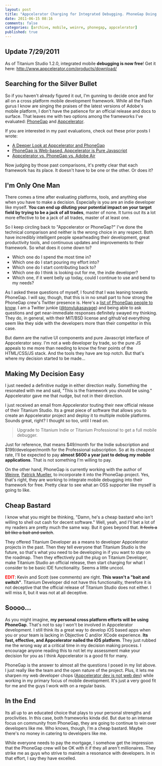 ```yaml
---
layout: post
title: "Appcelerator Charging for Integrated Debugging. PhoneGap Doing It For Free."
date: 2011-06-15 08:16
comments: false
categories: [archive, mobile, weinre, phonegap, appcelerator]
published: true
---
```


## Update 7/29/2011

As of Titanium Studio 1.2.0, integrated mobile <strong>debugging is now free</strong>! Get it here: <a href="http://www.appcelerator.com/products/download/">http://www.appcelerator.com/products/download/</a>

## Searching for the Silver Bullet

So if you haven't already figured it out, I'm gunning to decide once and for all on a cross platform mobile development framework.  While all the Flash gurus I know are singing the praises of the latest versions of Adobe's mobile platform, I don't have the patience for an official release and docs to surface.  That leaves me with two options among the frameworks I've evaluated: <a href="http://www.phonegap.com/home/" target="_blank">PhoneGap</a> and <a href="http://www.appcelerator.com/" target="_blank">Appcelerator</a>.

If you are interested in my past evaluations, check out these prior posts I wrote:
<ul>
	<li><a href="{% post_url 2011-04-20-a-deeper-look-at-appcelerator-and-phonegap %}">A Deeper Look at Appcelerator and PhoneGap</a></li>
	<li><a href="{% post_url 2011-05-25-review--phonegap-is-web-based--appcelerator-is-pure-javascript %}">PhoneGap is Web-based. Appcelerator is Pure Javascript</a></li>
	<li><a href="{% post_url 2011-01-18-review--appcelerator-vs--phonegap-vs--adobe-air %}">Appcelerator vs. PhoneGap vs. Adobe Air</a></li>
</ul>
Now judging by those past comparisons, it's pretty clear that each framework has its place.  It doesn't have to be one or the other.  Or does it?

## I'm Only One Man

There comes a time after evaluating platforms, tools, and anything else when you have to make a decision.  Especially is you are an indie developer like myself.  <strong>You can end up diluting your potential impact on your target field by trying to be a jack of all trades</strong>, master of none.  It turns out its a lot more effective to be a jack of all trades, master of at least one.

So I keep circling back to "Appcelerator or PhoneGap?"  I've done the technical comparison and neither is the wrong choice in any respect.  Both have incredibly intelligent people spearheading their development, great productivity tools, and continuous updates and improvements to their framework.  So what does it come down to?
<ul>
	<li>Which one do I spend the most time in?</li>
	<li>Which one do I start pouring my effort into?</li>
	<li>Which one do I start contributing back to?</li>
	<li>Which one do I think is looking out for me, the indie developer?</li>
	<li>Which one, if it went belly up today, could I continue to use and bend to my needs?</li>
</ul>
As I asked these questions of myself, I found that I was leaning towards PhoneGap.  I will say, though, that this is in no small part to how strong the PhoneGap crew's Twitter presence is.  Here's a <a href="{% post_url 2011-05-11-9-things-to-know-about-phonegap %}">list of PhoneGap people to know</a>.  I am a Twitter junkie (<a href="http://twitter.com/#!/tonylukasavage" target="_blank">@tonylukasavage</a>) and being able to ask questions and get near-immediate responses definitely swayed my thinking.  They do, in general, with their MIT/BSD license and github'ed everything seem like they side with the developers more than their competitor in this case.

But damn are the native UI components and pure Javascript interface of Appcelerator sexy.  I'm not a web developer by trade, so the pure JS appeals to me more than needing to know the finer points of the HTML/CSS/JS stack.  And the tools they have are top notch.  But that's where my decision started to be made...

## Making My Decision Easy

I just needed a definitive nudge in either direction really. Something the resonated with me and said, "This is the framework you should be using."  Appcelerator gave me that nudge, but not in their direction.

I just received an email from Appcelerator touting their new official release of their Titanium Studio.  Its a great piece of software that allows you to create an Appcelerator project and deploy it to multiple mobile platforms.  Sounds great, right?  I thought so too, until I read on.
<blockquote>Upgrade to Titanium Indie or Titanium Professional to get a full mobile debugger.</blockquote>
Just for reference, that means $49/month for the Indie subscription and $199/developer/month for the Professional subscription.  So at its cheapest rate, I'll be expected to pay <strong>almost $600 a year just to debug my mobile applications</strong>.  That is not something I'm willing to pay.

On the other hand, PhoneGap is currently working with the author of <a href="http://pmuellr.github.com/weinre/" target="_blank">Weinre</a>, <a href="http://twitter.com/#!/pmuellr" target="_blank">Patrick Mueller</a>, to incorporate it into the PhoneGap project.  Yes, that's right, they are working to integrate mobile debugging into their framework for free.  Pretty clear to see what an OSS supporter like myself is going to like.

## Cheap Bastard

I know what you might be thinking, "Damn, he's a cheap bastard who isn't willing to shell out cash for decent software." Well, yeah, and I'll bet a lot of my readers are pretty much the same way.  But it goes beyond that. <del datetime="2011-06-15T16:51:08+00:00">It feels a bit like a bait and switch</del>.

They offered Titanium Developer as a means to developer Appcelerator projects in the past.  Then they tell everyone that Titanium Studio is the future, so that's what you need to be developing in if you want to stay on the roadmap.  Then they effectively pull the plug on Titanium Developer, make Titanium Studio an official release, then start charging for what I consider to be basic IDE functionality.  Seems a little uncool.

<span style="color:#ff0000;"><strong>EDIT</strong></span>: Kevin and Scott (see comments) are right.  <strong>This wasn't a "bait and switch"</strong>. Titanium Developer did not have this functionality, therefore it is not deceptive that the official release of Titanium Studio does not either.  I will miss it, but it was not at all deceptive.

## Soooo...

As you might imagine, <strong>my personal cross platform efforts will be using PhoneGap</strong>.  That's not to say I won't be involved in Appcelerator development.  I still think its a great way to develop iOS based apps when you or your team is lacking in Objective C and/or XCode experience.  <strong>Its fast, effective, and Appcelerator nailed the iOS platform</strong>.  They just rubbed me the wrong way at a critical time in my decision making process.  I encourage anyone reading this to not let my assessment make your decision for you as I think Appcelerator is a good fit for many.

PhoneGap is the answer to almost all the questions I posed in my list above.  I just really like the team and the open nature of the project.  Plus, it lets me sharpen my web developer chops (<a href="{% post_url 2011-05-25-review--phonegap-is-web-based--appcelerator-is-pure-javascript %}">Appcelerator dev is not web dev</a>) while working in my primary focus of mobile development.  It's just a very good fit for me and the guys I work with on a regular basis.

## In the End

Its all up to an educated choice that plays to your personal strengths and proclivities.  In this case, both frameworks kinda did.  But due to an intense focus on community from PhoneGap, they are going to continue to win over developers like me.  Who knows, though, I'm a cheap bastard.  Maybe there's no money in catering to developers like me.

While everyone needs to pay the mortgage, I somehow get the impression that the PhoneGap crew will be OK with it if they all aren't millionaires.  They strike me as guys who strive to maintain a resonance with developers.  In in that effort, I say they have excelled.